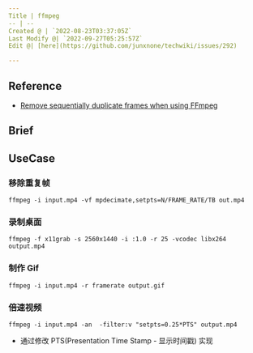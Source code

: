 ```yaml
---
Title | ffmpeg
-- | --
Created @ | `2022-08-23T03:37:05Z`
Last Modify @| `2022-09-27T05:25:57Z`
Edit @| [here](https://github.com/junxnone/techwiki/issues/292)

---
```

## Reference
- [Remove sequentially duplicate frames when using FFmpeg](https://stackoverflow.com/questions/37088517/remove-sequentially-duplicate-frames-when-using-ffmpeg)


## Brief


## UseCase

### 移除重复帧


```
ffmpeg -i input.mp4 -vf mpdecimate,setpts=N/FRAME_RATE/TB out.mp4
```

### 录制桌面

```
ffmpeg -f x11grab -s 2560x1440 -i :1.0 -r 25 -vcodec libx264 output.mp4
```

### 制作 Gif

```
ffmpeg -i input.mp4 -r framerate output.gif
```

### 倍速视频

```
ffmpeg -i input.mp4 -an  -filter:v "setpts=0.25*PTS" output.mp4
```
- 通过修改 PTS(Presentation Time Stamp - 显示时间戳) 实现



